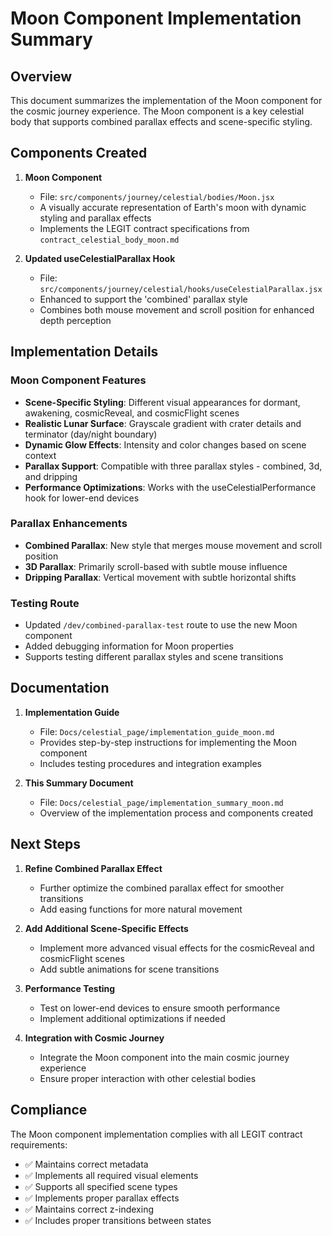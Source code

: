 # Moon Component Implementation Summary

## Overview

This document summarizes the implementation of the Moon component for the cosmic journey experience. The Moon component is a key celestial body that supports combined parallax effects and scene-specific styling.

## Components Created

1. **Moon Component**
   - File: `src/components/journey/celestial/bodies/Moon.jsx`
   - A visually accurate representation of Earth's moon with dynamic styling and parallax effects
   - Implements the LEGIT contract specifications from `contract_celestial_body_moon.md`

2. **Updated useCelestialParallax Hook**
   - File: `src/components/journey/celestial/hooks/useCelestialParallax.jsx`
   - Enhanced to support the 'combined' parallax style
   - Combines both mouse movement and scroll position for enhanced depth perception

## Implementation Details

### Moon Component Features

- **Scene-Specific Styling**: Different visual appearances for dormant, awakening, cosmicReveal, and cosmicFlight scenes
- **Realistic Lunar Surface**: Grayscale gradient with crater details and terminator (day/night boundary)
- **Dynamic Glow Effects**: Intensity and color changes based on scene context
- **Parallax Support**: Compatible with three parallax styles - combined, 3d, and dripping
- **Performance Optimizations**: Works with the useCelestialPerformance hook for lower-end devices

### Parallax Enhancements

- **Combined Parallax**: New style that merges mouse movement and scroll position
- **3D Parallax**: Primarily scroll-based with subtle mouse influence
- **Dripping Parallax**: Vertical movement with subtle horizontal shifts

### Testing Route

- Updated `/dev/combined-parallax-test` route to use the new Moon component
- Added debugging information for Moon properties
- Supports testing different parallax styles and scene transitions

## Documentation

1. **Implementation Guide**
   - File: `Docs/celestial_page/implementation_guide_moon.md`
   - Provides step-by-step instructions for implementing the Moon component
   - Includes testing procedures and integration examples

2. **This Summary Document**
   - File: `Docs/celestial_page/implementation_summary_moon.md`
   - Overview of the implementation process and components created

## Next Steps

1. **Refine Combined Parallax Effect**
   - Further optimize the combined parallax effect for smoother transitions
   - Add easing functions for more natural movement

2. **Add Additional Scene-Specific Effects**
   - Implement more advanced visual effects for the cosmicReveal and cosmicFlight scenes
   - Add subtle animations for scene transitions

3. **Performance Testing**
   - Test on lower-end devices to ensure smooth performance
   - Implement additional optimizations if needed

4. **Integration with Cosmic Journey**
   - Integrate the Moon component into the main cosmic journey experience
   - Ensure proper interaction with other celestial bodies

## Compliance

The Moon component implementation complies with all LEGIT contract requirements:
- ✅ Maintains correct metadata
- ✅ Implements all required visual elements
- ✅ Supports all specified scene types
- ✅ Implements proper parallax effects
- ✅ Maintains correct z-indexing
- ✅ Includes proper transitions between states 